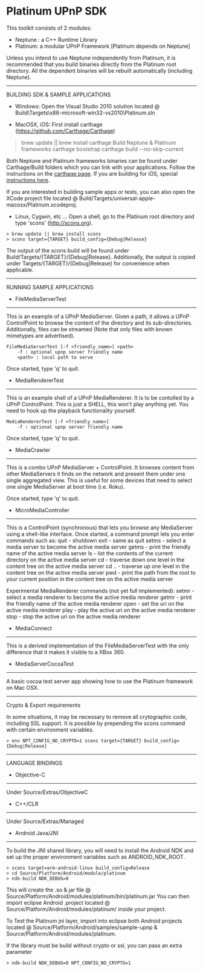 Platinum UPnP SDK
=================

This toolkit consists of 2 modules:
* Neptune : a C++ Runtime Library
* Platinum: a modular UPnP Framework [Platinum depends on Neptune]

Unless you intend to use Neptune independently from Platinum, it is recommended that you build binaries directly from the Platinum root directory. All the dependent binaries will be rebuilt automatically (including Neptune).

---------------------------------------------
BUILDING SDK & SAMPLE APPLICATIONS

* Windows:
Open the Visual Studio 2010 solution located @ Build\Targets\x86-microsoft-win32-vs2010\Platinum.sln

* MacOSX, iOS:
First install carthage (https://github.com/Carthage/Carthage)
> brew update || brew install carthage
Build Neptune & Platinum frameworks
> carthage bootstrap
> carthage build --no-skip-current

Both Neptune and Platinum frameworks binaries can be found under Carthage/Build folders which you can link with your applications.
Follow the instructions on the [carthage page](https://github.com/Carthage/Carthage).
If you are building for iOS, special [instructions here](https://github.com/Carthage/Carthage#if-youre-building-for-ios).

If you are interested in building sample apps or tests, you can also open the XCode project file located @ Build/Targets/universal-apple-macosx/Platinum.xcodeproj.

* Linux, Cygwin, etc ...
Open a shell, go to the Platinum root directory and type 'scons' (http://scons.org).
```
> brew update || brew install scons
> scons target={TARGET} build_config={Debug|Release}
```
The output of the scons build will be found under Build/Targets/{TARGET}/{Debug|Release}.
Additionally, the output is copied under Targets/{TARGET}/{Debug|Release} for convenience when applicable.

---------------------------------------------
RUNNING SAMPLE APPLICATIONS

* FileMediaServerTest
---------------------
This is an example of a UPnP MediaServer. Given a path, it allows a UPnP ControlPoint to browse the content of the directory and its sub-directories. Additionally, files can be streamed (Note that only files with known mimetypes are advertised).

```
FileMediaServerTest [-f <friendly_name>] <path>
    -f : optional upnp server friendly name
    <path> : local path to serve
```

Once started, type 'q' to quit.

* MediaRendererTest
-------------------
This is an example shell of a UPnP MediaRenderer. It is to be contolled by a UPnP ControlPoint. This is just a SHELL, this won't play anything yet. You need to hook up the playback functionality yourself.

```
MediaRendererTest [-f <friendly_name>]
    -f : optional upnp server friendly name
```

Once started, type 'q' to quit.

* MediaCrawler
--------------
This is a combo UPnP MediaServer + ControlPoint. It browses content from other MediaServers it finds on the network and present them under one single aggregated view. This is useful for some devices that need to select one single MediaServer at boot time (i.e. Roku).

Once started, type 'q' to quit.

* MicroMediaController
----------------------
This is a ControlPoint (synchronous) that lets you browse any MediaServer using a shell-like interface. Once started, a command prompt lets you enter commands such as:
     quit    -   shutdown
     exit    -   same as quit
     setms   -   select a media server to become the active media server
     getms   -   print the friendly name of the active media server
     ls      -   list the contents of the current directory on the active
                 media server
     cd      -   traverse down one level in the content tree on the active
                 media server
     cd ..   -   traverse up one level in the content tree on the active
                 media server
     pwd     -   print the path from the root to your current position in the
                 content tree on the active media server

Experimental MediaRenderer commands (not yet full implemented):
     setmr   -   select a media renderer to become the active media renderer
     getmr   -   print the friendly name of the active media renderer
     open    -   set the uri on the active media renderer
     play    -   play the active uri on the active media renderer
     stop    -   stop the active uri on the active media renderer

* MediaConnect
--------------
This is a derived implementation of the FileMediaServerTest with the only difference that it makes it visible to a XBox 360.

* MediaServerCocoaTest
----------------------
A basic cocoa test server app showing how to use the Platinum framework on Mac OSX.

---------------------------------------------
Crypto & Export requirements

In some situations, it may be necessary to remove all crytographic code, including SSL support.
It is possible by prepending the scons command with certain environment variables.
```
> env NPT_CONFIG_NO_CRYPTO=1 scons target={TARGET} build_config={Debug|Release}
```

---------------------------------------------
LANGUAGE BINDINGS

* Objective-C
-------------
Under Source/Extras/ObjectiveC

* C++/CLR
---------
Under Source/Extras/Managed

* Android Java/JNI
------------------
To build the JNI shared library, you will need to install the Android NDK and set up the proper environment variables such as ANDROID_NDK_ROOT.
```
> scons target=arm-android-linux build_config=Release
> cd Source/Platform/Android/module/platinum
> ndk-build NDK_DEBUG=0
```

This will create the .so & jar file @ Source/Platform/Android/modules/platinum/bin/platinum.jar
You can then import eclipse Android .project located @ Source/Platform/Android/modules/platinum/ inside your project.

To Test the Platinum jni layer, import into eclipse both Android projects located @ Source/Platform/Android/samples/sample-upnp & Source/Platform/Android/modules/platinum.

If the library must be build without crypto or ssl, you can pass an extra parameter
```
> ndk-build NDK_DEBUG=0 NPT_CONFIG_NO_CRYPTO=1
```

